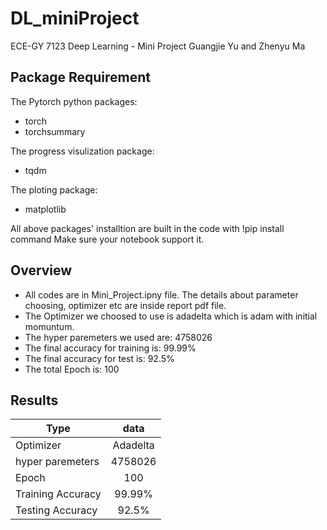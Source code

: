 # DL_miniProject
ECE-GY 7123 Deep Learning - Mini Project
Guangjie Yu and Zhenyu Ma

## Package Requirement
The Pytorch python packages:
* torch
* torchsummary

The progress visulization package:
* tqdm

The ploting package:
* matplotlib

All above packages' installtion are built in the code with
!pip install command 
Make sure your notebook support it.

## Overview

* All codes are in Mini_Project.ipny file. The details about parameter choosing, optimizer etc are inside report pdf file.
* The Optimizer we choosed to use is adadelta which is adam with initial momuntum.
* The hyper paremeters we used are: 4758026
* The final accuracy for training is: 99.99%
* The final accuracy for test is: 92.5%
* The total Epoch is: 100


## Results

| Type |  data |
|----------|:-------------:|
| Optimizer |  Adadelta |
| hyper paremeters | 4758026 |
| Epoch | 100 |
| Training Accuracy |  99.99% |
| Testing Accuracy |    92.5%   |
